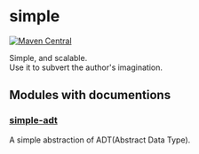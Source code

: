 # simple

[![Maven Central](https://img.shields.io/maven-central/v/net.scalax.simple/simple-adt_3.svg?label=Maven%20Central)](https://search.maven.org/search?q=g:%22net.scalax.simple%22%20AND%20a:%22simple-adt_3%22)

Simple, and scalable.  
Use it to subvert the author's imagination.

## Modules with documentions
### [simple-adt](./modules/main/simple-adt/)
A simple abstraction of ADT(Abstract Data Type).